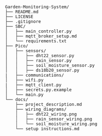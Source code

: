 <pre>
Garden-Monitoring-System/
├── README.md
├── LICENSE
├── .gitignore
├── SBC/
│   ├── main_controller.py
│   ├── mqtt_broker_setup.md
│   └── requirements.txt
├── Pico/
│   ├── sensors/
│   │   ├── dht22_sensor.py
│   │   ├── rain_sensor.py
│   │   ├── soil_moisture_sensor.py
│   │   ├── ds18b20_sensor.py
|   ├── communications/
│   ├── wifi.py
|   ├── mqtt_client.py
│   ├── secrets.py.example
│   └── main.py
└── docs/
    ├── project_description.md
    ├── wiring_diagrams/
    │   ├── dht22_wiring.png
    │   ├── rain_sensor_wiring.png
    │   └── soil_moisture_wiring.png
    └── setup_instructions.md
</pre>

